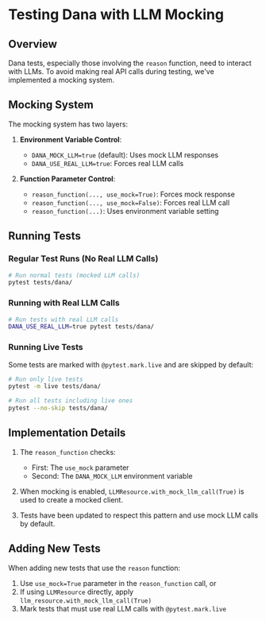 # Testing Dana with LLM Mocking

## Overview

Dana tests, especially those involving the `reason` function, need to interact with LLMs. To avoid making real API calls during testing, we've implemented a mocking system.

## Mocking System

The mocking system has two layers:

1. **Environment Variable Control**:
   - `DANA_MOCK_LLM=true` (default): Uses mock LLM responses
   - `DANA_USE_REAL_LLM=true`: Forces real LLM calls

2. **Function Parameter Control**:
   - `reason_function(..., use_mock=True)`: Forces mock response
   - `reason_function(..., use_mock=False)`: Forces real LLM call
   - `reason_function(...)`: Uses environment variable setting

## Running Tests

### Regular Test Runs (No Real LLM Calls)

```bash
# Run normal tests (mocked LLM calls)
pytest tests/dana/
```

### Running with Real LLM Calls

```bash
# Run tests with real LLM calls
DANA_USE_REAL_LLM=true pytest tests/dana/
```

### Running Live Tests

Some tests are marked with `@pytest.mark.live` and are skipped by default:

```bash
# Run only live tests
pytest -m live tests/dana/

# Run all tests including live ones
pytest --no-skip tests/dana/
```

## Implementation Details

1. The `reason_function` checks:
   - First: The `use_mock` parameter
   - Second: The `DANA_MOCK_LLM` environment variable

2. When mocking is enabled, `LLMResource.with_mock_llm_call(True)` is used to create a mocked client.

3. Tests have been updated to respect this pattern and use mock LLM calls by default.

## Adding New Tests

When adding new tests that use the `reason` function:

1. Use `use_mock=True` parameter in the `reason_function` call, or
2. If using `LLMResource` directly, apply `llm_resource.with_mock_llm_call(True)`
3. Mark tests that must use real LLM calls with `@pytest.mark.live` 